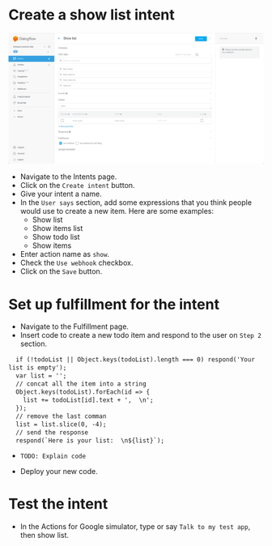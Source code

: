 # Create a show list intent

![](screenshots/02-show-list/01-show-list.png)
- Navigate to the Intents page.
- Click on the `Create intent` button.
- Give your intent a name.
- In the `User says` section, add some expressions that you think people would use to create a new item. Here are some examples:
  - Show list
  - Show items list
  - Show todo list
  - Show items
- Enter action name as `show`.
- Check the `Use webhook` checkbox.
- Click on the `Save` button.

# Set up fulfillment for the intent

- Navigate to the Fulfillment page.
- Insert code to create a new todo item and respond to the user on `Step 2` section.
```
  if (!todoList || Object.keys(todoList).length === 0) respond('Your list is empty');
  var list = '';
  // concat all the item into a string
  Object.keys(todoList).forEach(id => {
    list += todoList[id].text + ',  \n';
  });
  // remove the last comman
  list = list.slice(0, -4);
  // send the response
  respond(`Here is your list:  \n${list}`);
```
- `TODO: Explain code`

- Deploy your new code.

# Test the intent

- In the Actions for Google simulator, type or say `Talk to my test app`, then show list.
